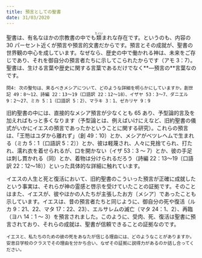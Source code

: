 ```yaml
---
title: 預言としての聖書
date: 31/03/2020
---
```


聖書は、有名なほかの宗教書の中でも<ruby>類<rt>たぐい</rt></ruby>まれな存在です。というのも、内容の 30 パーセント近くが預言や預言的文書だからです。預言とその成就が、聖書の世界観の中心を成しています。なぜなら、歴史の中で働かれる神は、未来をご存じであり、それを御自分の預言者たちに示してこられたからです（アモ 3：7）。聖書は、生ける言葉や歴史に関する言葉であるだけでなく**―預言の**言葉なのです。

`問4: 次の聖句は、来るべきメシアについて、どのような詳細を明らかにしていますか。創世記 49：8～12、詩編 22：13～19（口語訳 22：12～18）、イザヤ 53：3～7、ダニエル 9：2～27、ミカ 5：1（口語訳 5：2）、マラキ 3：1、ゼカリヤ 9：9`

旧約聖書の中には、直接的なメシア預言が少なくとも 65 あり、予型論的言及を加えればもっと多くなります（予型論とは、例えばいけにえなど、旧約聖書の儀式がいかにイエスの預言であったかということに関する研究）。これらの預言は、「王笏はユダから離れず」（創 49：10）とか、メシアがベツレヘムで生まれる（ミカ 5：1〔口語訳 5：2〕）とか、彼は軽蔑され、人々に見捨てられ、打たれ、濡れ衣を着せられるが、口を開かない（イザ 53：3 ～ 7）とか、彼の手足は刺し貫かれる（同）とか、着物は分けられるだろう（詩編 22：13～19〔口語訳 22：12～18〕）といった具体的な詳細に触れています。

イエスの人生と死と復活において、旧約聖書のこういった預言が正確に成就したという事実は、それらが神の霊感と啓示を受けていたことの証拠です。そのことはまた、イエスが、彼やほかの人たちが主張したお方〔メシア〕であったことも示しています。イエスは、昔の預言者たちと同じように、御自分の死や復活（ルカ 9：21、22、マタ 17：22、23）、エルサレムの滅亡（マタ 24：1、2）、再臨（ヨハ 14：1 ～ 3）を預言されました。このように、受肉、死、復活は聖書に預言されており、それらの成就は、聖書が信頼できることの証拠なのです。

`イエスと、私たちのための彼の死をあなたが信じる理由には、どのようなことがありますか。安息日学校のクラスでその理由を分かち合い、なぜその証拠に説得力があるのか話し合ってください。`